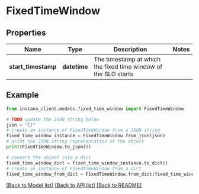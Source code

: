 # FixedTimeWindow


## Properties

Name | Type | Description | Notes
------------ | ------------- | ------------- | -------------
**start_timestamp** | **datetime** | The timestamp at which the fixed time window of the SLO starts | 

## Example

```python
from instana_client.models.fixed_time_window import FixedTimeWindow

# TODO update the JSON string below
json = "{}"
# create an instance of FixedTimeWindow from a JSON string
fixed_time_window_instance = FixedTimeWindow.from_json(json)
# print the JSON string representation of the object
print(FixedTimeWindow.to_json())

# convert the object into a dict
fixed_time_window_dict = fixed_time_window_instance.to_dict()
# create an instance of FixedTimeWindow from a dict
fixed_time_window_from_dict = FixedTimeWindow.from_dict(fixed_time_window_dict)
```
[[Back to Model list]](../README.md#documentation-for-models) [[Back to API list]](../README.md#documentation-for-api-endpoints) [[Back to README]](../README.md)



